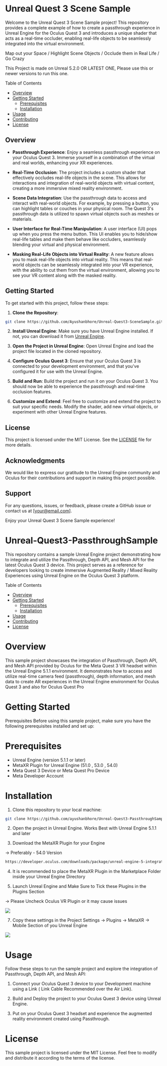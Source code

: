 

# Unreal Quest 3 Scene Sample

Welcome to the Unreal Quest 3 Scene Sample project! This repository provides a complete example of how to create a passthrough experience in Unreal Engine for the Oculus Quest 3 and introduces a unique shader that acts as a real-time occluder, enabling real-life objects to be seamlessly integrated into the virtual environment.

Map out your Space / Highlight Scene Objects / Occlude them in Real Life / Go Crazy

This Project is made on Unreal 5.2.0 OR LATEST ONE, Please use this or newer versions to run this one.

Table of Contents
- [Overview](#overview)
- [Getting Started](#getting-started)
  - [Prerequisites](#prerequisites)
  - [Installation](#installation)
- [Usage](#usage)
- [Contributing](#contributing)
- [License](#license)




## Overview

- **Passthrough Experience**: Enjoy a seamless passthrough experience on your Oculus Quest 3. Immerse yourself in a combination of the virtual and real worlds, enhancing your XR experiences.

- **Real-Time Occlusion**: The project includes a custom shader that effectively occludes real-life objects in the scene. This allows for interactions and integration of real-world objects with virtual content, creating a more immersive mixed reality environment.

- **Scene Data Integration**: Use the passthrough data to access and interact with real-world objects. For example, by pressing a button, you can highlight tables or couches in your physical room. The Quest 3's passthrough data is utilized to spawn virtual objects such as meshes or materials.

- **User Interface for Real-Time Manipulation**: A user interface (UI) pops up when you press the menu button. This UI enables you to hide/show real-life tables and make them behave like occluders, seamlessly blending your virtual and physical environment.

- **Masking Real-Life Objects into Virtual Reality**: A new feature allows you to mask real-life objects into virtual reality. This means that real-world objects can be seamlessly integrated into your VR experience, with the ability to cut them from the virtual environment, allowing you to see your VR content along with the masked reality.

## Getting Started

To get started with this project, follow these steps:

1. **Clone the Repository**:


``` bash
git clone https://github.com/Ayushanbhore/Unreal-Quest3-SceneSample.git
```

2. **Install Unreal Engine**:
Make sure you have Unreal Engine installed. If not, you can download it from [Unreal Engine](https://www.unrealengine.com/).

3. **Open the Project in Unreal Engine**:
Open Unreal Engine and load the project file located in the cloned repository.

4. **Configure Oculus Quest 3**:
Ensure that your Oculus Quest 3 is connected to your development environment, and that you've configured it for use with the Unreal Engine.

5. **Build and Run**:
Build the project and run it on your Oculus Quest 3. You should now be able to experience the passthrough and real-time occlusion features.

6. **Customize and Extend**:
Feel free to customize and extend the project to suit your specific needs. Modify the shader, add new virtual objects, or experiment with other Unreal Engine features.

## License

This project is licensed under the MIT License. See the [LICENSE](LICENSE) file for more details.

## Acknowledgments

We would like to express our gratitude to the Unreal Engine community and Oculus for their contributions and support in making this project possible.

## Support

For any questions, issues, or feedback, please create a GitHub issue or contact us at [your@email.com].

Enjoy your Unreal Quest 3 Scene Sample experience!

# Unreal-Quest3-PassthroughSample

This repository contains a sample Unreal Engine project demonstrating how to integrate and utilize the Passthrough, Depth API, and Mesh API for the latest Oculus Quest 3 device. This project serves as a reference for developers looking to create immersive Augmented Reality / Mixed Reality Experiences using Unreal Engine on the Oculus Quest 3 platform.

Table of Contents
- [Overview](#overview)
- [Getting Started](#getting-started)
  - [Prerequisites](#prerequisites)
  - [Installation](#installation)
- [Usage](#usage)
- [Contributing](#contributing)
- [License](#license)


# Overview
This sample project showcases the integration of Passthrough, Depth API, and Mesh API provided by Oculus for the Meta Quest 3 VR headset within the Unreal Engine 5.1.1 environment. It demonstrates how to access and utilize real-time camera feed (passthrough), depth information, and mesh data to create AR experiences in the Unreal Engine environment for Oculus Quest 3 and also for Oculus Quest Pro

# Getting Started
Prerequisites
Before using this sample project, make sure you have the following prerequisites installed and set up:

# Prerequisites
- Unreal Engine (version 5.1.1 or later)
- MetaXR Plugin for Unreal Engine (51.0 , 53.0 , 54.0)
- Meta Quest 3 Device or Meta Quest Pro Device
- Meta Developer Account

# Installation
1. Clone this repository to your local machine:

``` bash
git clone https://github.com/ayushanbhore/Unreal-Quest3-PassthroughSample.git
```
2. Open the project in Unreal Engine. Works Best with Unreal Engine 5.1.1 and later

3. Download the MetaXR Plugin for your Engine 

-> Preferably - 54.0 Version
``` bash
https://developer.oculus.com/downloads/package/unreal-engine-5-integration
```

4. It is recommended to place the MetaXR Plugin in the Marketplace Folder inside your Unreal Engine Directory

5. Launch Unreal Engine and Make Sure to Tick these Plugins in the Plugins Section

 -> Please Uncheck Oculus VR Plugin or it may cause issues 
 
   ![](Images/D.png)


7. Copy these settings in the Project Settings -> Plugins -> MetaXR -> Mobile Section of you Unreal Engine
   
  
  ![](Images/MobileSettings.png)

# Usage
Follow these steps to run the sample project and explore the integration of Passthrough, Depth API, and Mesh API:

1. Connect your Oculus Quest 3 device to your Development machine using a Link ( Link Cable Recommended over the Air Link).

2. Build and Deploy the project to your Oculus Quest 3 device using Unreal Engine.

3. Put on your Oculus Quest 3 headset and experience the augmented reality environment created using Passthrough.

# License
This sample project is licensed under the MIT License. Feel free to modify and distribute it according to the terms of the license.



